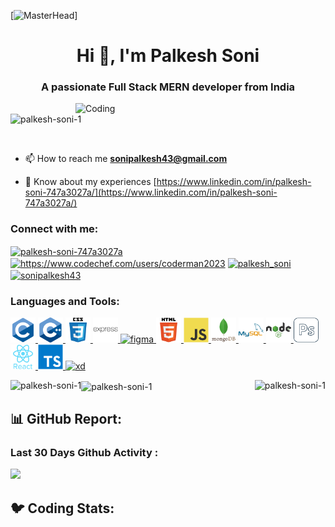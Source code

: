[![MasterHead](https://boodle.ai/wp-content/uploads/2023/05/LLM-more-than-meets-the-eye.jpg)]
<h1 align="center">Hi 👋, I'm Palkesh Soni</h1>
<h3 align="center">A passionate Full Stack MERN developer from India</h3>
<img align="right" alt="Coding" width="400" src="https://cdn.filestackcontent.com/efbSR18hT5uRKuo0zoMA">

<p align="left"> <img src="https://komarev.com/ghpvc/?username=palkesh-soni-1&label=Profile%20views&color=0e75b6&style=flat" alt="palkesh-soni-1" /> </p>

<p align="left"> <a href="https://twitter.com/" target="blank"><img src="https://img.shields.io/twitter/follow/?logo=twitter&style=for-the-badge" alt="" /></a> </p>


- 📫 How to reach me **sonipalkesh43@gmail.com**

- 📄 Know about my experiences [https://www.linkedin.com/in/palkesh-soni-747a3027a/](https://www.linkedin.com/in/palkesh-soni-747a3027a/)

<h3 align="left">Connect with me:</h3>
<p align="left">
<a href="https://linkedin.com/in/palkesh-soni-747a3027a" target="blank"><img align="center" src="https://raw.githubusercontent.com/rahuldkjain/github-profile-readme-generator/master/src/images/icons/Social/linked-in-alt.svg" alt="palkesh-soni-747a3027a" height="30" width="40" /></a>
<a href="https://www.codechef.com/users/https://www.codechef.com/users/coderman2023" target="blank"><img align="center" src="https://cdn.jsdelivr.net/npm/simple-icons@3.1.0/icons/codechef.svg" alt="https://www.codechef.com/users/coderman2023" height="30" width="40" /></a>
<a href="https://codeforces.com/profile/palkesh_soni" target="blank"><img align="center" src="https://raw.githubusercontent.com/rahuldkjain/github-profile-readme-generator/master/src/images/icons/Social/codeforces.svg" alt="palkesh_soni" height="30" width="40" /></a>
<a href="https://www.leetcode.com/sonipalkesh43" target="blank"><img align="center" src="https://raw.githubusercontent.com/rahuldkjain/github-profile-readme-generator/master/src/images/icons/Social/leet-code.svg" alt="sonipalkesh43" height="30" width="40" /></a>
</p>

<h3 align="left">Languages and Tools:</h3>
<p align="left"> <a href="https://www.cprogramming.com/" target="_blank" rel="noreferrer"> <img src="https://raw.githubusercontent.com/devicons/devicon/master/icons/c/c-original.svg" alt="c" width="40" height="40"/> </a> <a href="https://www.w3schools.com/cpp/" target="_blank" rel="noreferrer"> <img src="https://raw.githubusercontent.com/devicons/devicon/master/icons/cplusplus/cplusplus-original.svg" alt="cplusplus" width="40" height="40"/> </a> <a href="https://www.w3schools.com/css/" target="_blank" rel="noreferrer"> <img src="https://raw.githubusercontent.com/devicons/devicon/master/icons/css3/css3-original-wordmark.svg" alt="css3" width="40" height="40"/> </a> <a href="https://expressjs.com" target="_blank" rel="noreferrer"> <img src="https://raw.githubusercontent.com/devicons/devicon/master/icons/express/express-original-wordmark.svg" alt="express" width="40" height="40"/> </a> <a href="https://www.figma.com/" target="_blank" rel="noreferrer"> <img src="https://www.vectorlogo.zone/logos/figma/figma-icon.svg" alt="figma" width="40" height="40"/> </a> <a href="https://www.w3.org/html/" target="_blank" rel="noreferrer"> <img src="https://raw.githubusercontent.com/devicons/devicon/master/icons/html5/html5-original-wordmark.svg" alt="html5" width="40" height="40"/> </a> <a href="https://developer.mozilla.org/en-US/docs/Web/JavaScript" target="_blank" rel="noreferrer"> <img src="https://raw.githubusercontent.com/devicons/devicon/master/icons/javascript/javascript-original.svg" alt="javascript" width="40" height="40"/> </a> <a href="https://www.mongodb.com/" target="_blank" rel="noreferrer"> <img src="https://raw.githubusercontent.com/devicons/devicon/master/icons/mongodb/mongodb-original-wordmark.svg" alt="mongodb" width="40" height="40"/> </a> <a href="https://www.mysql.com/" target="_blank" rel="noreferrer"> <img src="https://raw.githubusercontent.com/devicons/devicon/master/icons/mysql/mysql-original-wordmark.svg" alt="mysql" width="40" height="40"/> </a> <a href="https://nodejs.org" target="_blank" rel="noreferrer"> <img src="https://raw.githubusercontent.com/devicons/devicon/master/icons/nodejs/nodejs-original-wordmark.svg" alt="nodejs" width="40" height="40"/> </a> <a href="https://www.photoshop.com/en" target="_blank" rel="noreferrer"> <img src="https://raw.githubusercontent.com/devicons/devicon/master/icons/photoshop/photoshop-line.svg" alt="photoshop" width="40" height="40"/> </a> <a href="https://reactjs.org/" target="_blank" rel="noreferrer"> <img src="https://raw.githubusercontent.com/devicons/devicon/master/icons/react/react-original-wordmark.svg" alt="react" width="40" height="40"/> </a> <a href="https://www.typescriptlang.org/" target="_blank" rel="noreferrer"> <img src="https://raw.githubusercontent.com/devicons/devicon/master/icons/typescript/typescript-original.svg" alt="typescript" width="40" height="40"/> </a> <a href="https://www.adobe.com/products/xd.html" target="_blank" rel="noreferrer"> <img src="https://cdn.worldvectorlogo.com/logos/adobe-xd.svg" alt="xd" width="40" height="40"/> </a> </p>

<span><img align="left"  src="https://github-readme-stats.vercel.app/api/top-langs?username=palkesh-soni-1&show_icons=true&locale=en&layout=compact" alt="palkesh-soni-1" /></span>

<span><img align="right" src="https://github-readme-stats.vercel.app/api?username=palkesh-soni-1&show_icons=true&locale=en" alt="palkesh-soni-1" /></span>
<p><img align="center" src="https://github-readme-streak-stats.herokuapp.com/?user=palkesh-soni-1&" alt="palkesh-soni-1" /></p>

## 📊 GitHub Report:

### Last 30 Days Github Activity :
![](https://github-readme-activity-graph.vercel.app/graph?username=Palkesh-Soni-1&bg_color=21232a&color=a8eeff&line=61dafb&point=f0fcff&area=true&hide_border=false)

## 🐦 Coding Stats:
